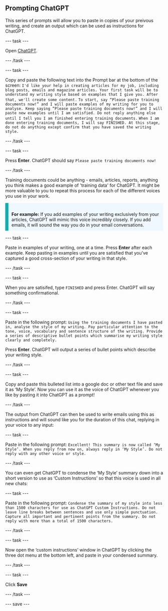 ## Prompting ChatGPT

This series of prompts will allow you to paste in copies of your preivous writing, and create an output which can be used as instructions for ChatGPT.

--- task ---

Open [ChatGPT](https://chat.openai.com/).

--- /task ---

--- task ---

Copy and paste the following text into the Prompt bar at the bottom of the screen:
`I'd like your help in creating articles for my job, including blog posts, emails and magazine articles. Your first task will be to understand my writing style based on examples that I give you. After that, we'll create some content.` 
`To start, say “Please paste training documents now!” and I will paste examples of my writing for you to analyse. Keep saying “Please paste training documents now!” and I will paste new examples until I am satisfied. Do not reply anything else until I tell you I am finished entering training documents.`
`When I am done entering training documents, I will say FINISHED. At this stage, do not do anything except confirm that you have saved the writing style.`

--- /task ---

--- task ---

Press **Enter**. ChatGPT should say `Please paste training documents now!`

--- /task ---

Training documents could be anything - emails, articles, reports, anything you think makes a good example of 'training data' for ChatGPT. It might be more valuable to you to repeat this process for each of the different voices you use in your work. 

<p style='border-left: solid; border-width:10px; border-color: #0faeb0; background-color: aliceblue; padding: 10px;'>
<br><strong>For example:</strong>
If you add examples of your writing exclusively from your articles, ChatGPT will mimic this voice incredibly closely. If you add emails, it will sound the way you do in your email conversations. <br>

</p>

--- task ---

Paste in examples of your writing, one at a time. Press **Enter** after each example. Keep pasting in examples until you are satisfied that you've captured a good cross-section of your writing in that style.   

--- /task ---

--- task ---

When you are satisifed, type `FINISHED` and press Enter. ChatGPT will say something confirmational.

--- /task ---

--- task ---

Paste in the following prompt:
`Using the training documents I have pasted in, analyse the style of my writing. Pay particular attention to the tone, voice, vocabulary and sentence structure of the writing. Provide a series of descriptive bullet points which summarise my writing style clearly and completely.`

Press **Enter**. ChatGPT will output a series of bullet points which describe your writing style.

--- /task ---

--- task ---

Copy and paste this bulleted list into a google doc or other text file and save it as ‘My Style’. Now you can use it as the voice of ChatGPT whenever you like by pasting it into ChatGPT as a prompt!

--- /task ---

The output from ChatGPT can then be used to write emails using this as instructions and will sound like you for the duration of this chat, replying in your voice to any input:

--- task ---

Paste in the following prompt:
`Excellent! This summary is now called ‘My Style’. When you reply from now on, always reply in ‘My Style’. Do not reply with any other voice or style.`

--- /task ---

You can even get ChatGPT to condense the ‘My Style’ summary down into a short version to use as ‘Custom Instructions’ so that this voice is used in all new chats:

--- task ---

Paste in the following prompt:
`Condense the summary of my style into less than 1500 characters for use as ChatGPT Custom Instructions. Do not leave line breaks between sentences and use only simple punctuation. Capture all important and pertinent points from the summary. Do not reply with more than a total of 1500 characters.`

--- /task ---

--- task ---

Now open the ‘custom instructions’ window in ChatGPT by clicking the three dot menu at the bottom left, and paste in your condensed summary.

--- /task ---

--- task ---

Click **Save**

--- /task ---


--- save ---
